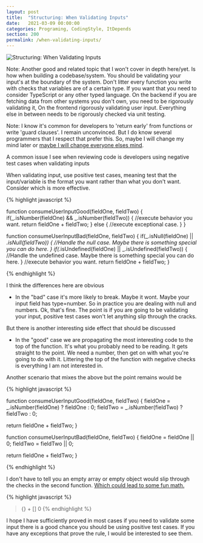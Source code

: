 ```yaml
---
layout: post
title:  "Structuring: When Validating Inputs"
date:   2021-03-09 00:00:00
categories: Programing, CodingStyle, ItDepends
section: 200
permalink: /when-validating-inputs/
---
```


[comment]: <> (Note: This is post is part of a pair with [Returning Early]&#40;/returning-early/&#41;)

![Structuring: When Validating Inputs](/style_guides/when-validating-input.png)

Note: Another good and related topic that I won't cover in depth here/yet. Is how when building a codebase/system. You should be validating your input's at the boundary of the system. Don't litter every function you write with checks that variables are of a certain type.  If you want that you need to consider TypeScript or any other typed language. On the backend if you are fetching data from other systems you don't own, you need to be rigorously validating it, On the frontend rigorously validating user input. Everything else in between needs to be rigorously checked via unit testing.

Note: I know it's common for developers to 'return early' from functions or write 'guard clauses'.  I remain unconvinced.  But I do know several programmers that I respect that prefer this. So, maybe I will change my mind later or [maybe I will change everyone elses mind](https://softwareengineering.stackexchange.com/a/18459/36411).

A common issue I see when reviewing code is developers using negative test cases when validating inputs

When validating input, use positive test cases, meaning test that the input/variable is the format you want rather than what you don't want.  Consider which is more effective.

{% highlight javascript %}

function consumeUserInputGood(fieldOne, fieldTwo) {
  if(_.isNumber(fieldOne) && _.isNumber(fieldTwo)) {
      //execute behavior you want.
      return fieldOne + fieldTwo;
  } else {
      //execute exceptional case.
  }
}

function consumeUserInputBad(fieldOne, fieldTwo) {
  if(_.isNull(fieldOne) || _.isNull(fieldTwo)) {
      //Handle the null case. Maybe there is something special you can do here.
  }
  if(_.isUndefined(fieldOne) || _.isUndefined(fieldTwo)) {
      //Handle the undefined case. Maybe there is something special you can do here.
  }
  //execute behavior you want.
  return fieldOne + fieldTwo;
}

{% endhighlight %}

I think the differences here are obvious
- In the "bad" case it's more likely to break. Maybe it wont. Maybe your input field has type=number. So in practice you are dealing with null and numbers. Ok, that's fine. The point is if you are going to be validating your input, positive test cases won't let anything slip through the cracks.

But there is another interesting side effect that should be discussed
- In the "good" case we are propagating the most interesting code to the top of the function.  It's what you probably need to be reading. It gets straight to the point. We need a number, then get on with what you're going to do with it. Littering the top of the function with negative checks is everything I am not interested in.

Another scenario that mixes the above but the point remains would be

{% highlight javascript %}

function consumeUserInputGood(fieldOne, fieldTwo) {
  fieldOne = _.isNumber(fieldOne) ? fieldOne : 0;
  fieldTwo = _.isNumber(fieldTwo) ? fieldTwo : 0;

  return fieldOne + fieldTwo;
}

function consumeUserInputBad(fieldOne, fieldTwo) {
  fieldOne = fieldOne || 0;
  fieldTwo = fieldTwo || 0;

  return fieldOne + fieldTwo;
}

{% endhighlight %}

I don't have to tell you an empty array or empty object would slip through the checks in the second function. [Which could lead to some fun math.](https://github.com/denysdovhan/wtfjs#funny-math)

{% highlight javascript %}
> {} + []
> 0
{% endhighlight %}

I hope I have sufficiently proved in most cases if you need to validate some input there is a good chance you should be using positive test cases.  If you have any exceptions that prove the rule, I would be interested to see them.

